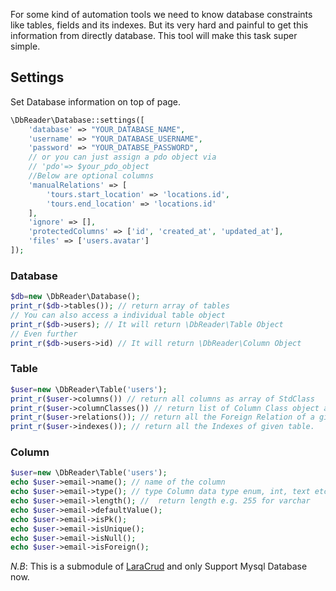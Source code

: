For some kind of automation tools we need to know database constraints like tables, fields and its indexes. But its very hard and painful to get this information from directly database. This tool will make this task super simple.

## Settings
Set Database information on top of page. 
```php
\DbReader\Database::settings([
    'database' => "YOUR_DATABASE_NAME",
    'username' => "YOUR_DATABASE_USERNAME",
    'password' => "YOUR_DATABSE_PASSWORD",
    // or you can just assign a pdo object via
    // 'pdo'=> $your_pdo_object
    //Below are optional columns
    'manualRelations' => [
        'tours.start_location' => 'locations.id',
        'tours.end_location' => 'locations.id'
    ],
    'ignore' => [],
    'protectedColumns' => ['id', 'created_at', 'updated_at'],
    'files' => ['users.avatar']
]);

```
### Database
```php
$db=new \DbReader\Database();
print_r($db->tables()); // return array of tables
// You can also access a individual table object
print_r($db->users); // It will return \DbReader\Table Object
// Even further
print_r($db->users->id) // It will return \DbReader\Column Object
```
### Table
```php
$user=new \DbReader\Table('users');
print_r($user->columns()) // return all columns as array of StdClass
print_r($user->columnClasses()) // return list of Column Class object as array. Most preferable rather than columns()
print_r($user->relations()); // return all the Foreign Relation of a given table. 
print_r($user->indexes()); // return all the Indexes of given table. 
```
### Column
```php
$user=new \DbReader\Table('users');
echo $user->email->name(); // name of the column
echo $user->email->type(); // type Column data type enum, int, text etc
echo $user->email->length(); //  return length e.g. 255 for varchar
echo $user->email->defaultValue(); 
echo $user->email->isPk();
echo $user->email->isUnique();
echo $user->email->isNull();
echo $user->email->isForeign();
```

*N.B*:
This is a submodule of [LaraCrud](https://github.com/digitaldreams/laracrud) and
only Support Mysql Database now.
